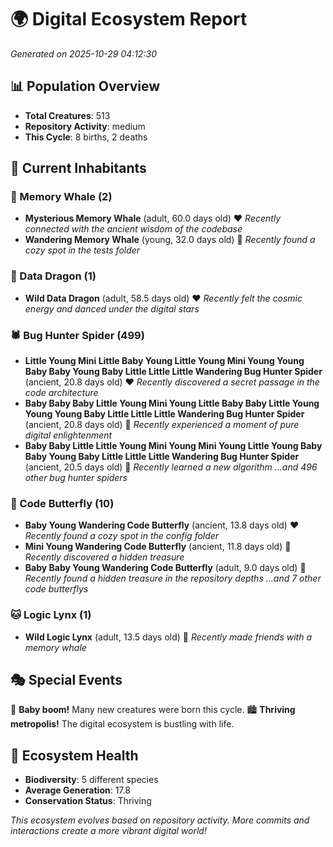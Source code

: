 # 🌍 Digital Ecosystem Report
*Generated on 2025-10-29 04:12:30*

## 📊 Population Overview
- **Total Creatures**: 513
- **Repository Activity**: medium
- **This Cycle**: 8 births, 2 deaths

## 👥 Current Inhabitants

### 🐋 Memory Whale (2)
- **Mysterious Memory Whale** (adult, 60.0 days old) ❤️
  *Recently connected with the ancient wisdom of the codebase*
- **Wandering Memory Whale** (young, 32.0 days old) 💛
  *Recently found a cozy spot in the tests folder*

### 🐉 Data Dragon (1)
- **Wild Data Dragon** (adult, 58.5 days old) ❤️
  *Recently felt the cosmic energy and danced under the digital stars*

### 🕷️ Bug Hunter Spider (499)
- **Little Young Mini Little Baby Young Little Young Mini Young Young Baby Baby Young Baby Little Little Little Wandering Bug Hunter Spider** (ancient, 20.8 days old) ❤️
  *Recently discovered a secret passage in the code architecture*
- **Baby Baby Baby Little Young Mini Young Little Baby Baby Little Young Young Young Baby Little Little Little Wandering Bug Hunter Spider** (ancient, 20.8 days old) 💛
  *Recently experienced a moment of pure digital enlightenment*
- **Baby Baby Little Little Young Mini Young Mini Young Little Young Baby Baby Young Baby Little Little Little Wandering Bug Hunter Spider** (ancient, 20.5 days old) 💛
  *Recently learned a new algorithm*
  *...and 496 other bug hunter spiders*

### 🦋 Code Butterfly (10)
- **Baby Young Wandering Code Butterfly** (ancient, 13.8 days old) ❤️
  *Recently found a cozy spot in the config folder*
- **Mini Young Wandering Code Butterfly** (ancient, 11.8 days old) 💛
  *Recently discovered a hidden treasure*
- **Baby Baby Young Wandering Code Butterfly** (adult, 9.0 days old) 💚
  *Recently found a hidden treasure in the repository depths*
  *...and 7 other code butterflys*

### 🐱 Logic Lynx (1)
- **Wild Logic Lynx** (adult, 13.5 days old) 💛
  *Recently made friends with a memory whale*

## 🎭 Special Events

🎉 **Baby boom!** Many new creatures were born this cycle.
🏙️ **Thriving metropolis!** The digital ecosystem is bustling with life.

## 🔬 Ecosystem Health
- **Biodiversity**: 5 different species
- **Average Generation**: 17.8
- **Conservation Status**: Thriving

*This ecosystem evolves based on repository activity. More commits and interactions create a more vibrant digital world!*